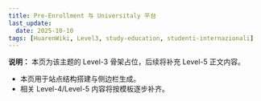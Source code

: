 ```yaml
---
title: Pre-Enrollment 与 Universitaly 平台
last_update:
  date: 2025-10-10
tags: [HuarenWiki, Level3, study-education, studenti-internazionali]
---
```

**说明：** 本页为该主题的 Level-3 骨架占位，后续将补充 Level-5 正文内容。

- 本页用于站点结构搭建与侧边栏生成。
- 相关 Level-4/Level-5 内容将按模板逐步补齐。
